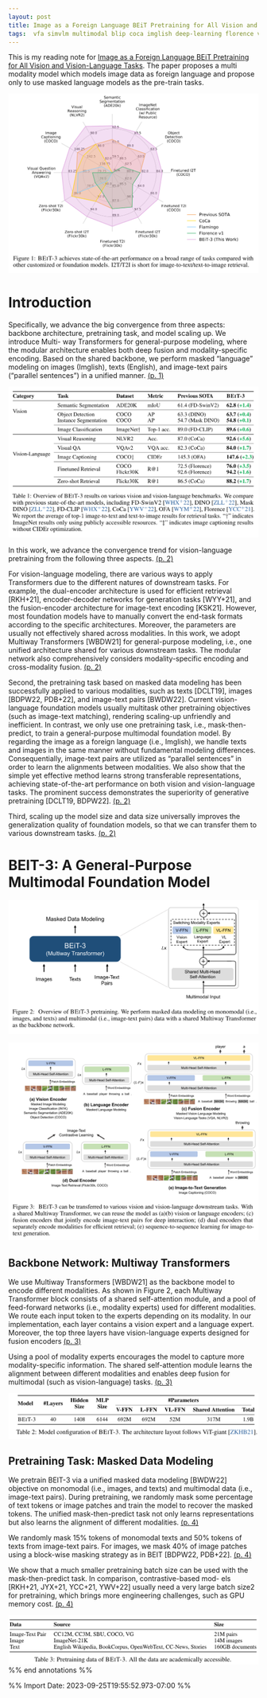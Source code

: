 ```yaml
---
layout: post
title: Image as a Foreign Language BEiT Pretraining for All Vision and Vision-Language Tasks
tags:  vfa simvlm multimodal blip coca imglish deep-learning florence vinvl transformer flamingo albef
---
```


This is my reading note for [Image as a Foreign Language BEiT Pretraining for All Vision and Vision-Language Tasks](http://arxiv.org/abs/2208.10442). The paper proposes a multi modality model which models image data as foreign language and propose only to use masked language models as the pre-train tasks.

![](https://raw.githubusercontent.com/zhangtemplar/zhangtemplar.github.io/master/uPic/wangImageForeignLanguage2022-1-x100-y87.png) 

# Introduction
Specifically, we advance the big convergence from three aspects: backbone architecture, pretraining task, and model scaling up. We introduce Multi- way Transformers for general-purpose modeling, where the modular architecture enables both deep fusion and modality-specific encoding. Based on the shared backbone, we perform masked “language” modeling on images (Imglish), texts (English), and image-text pairs (“parallel sentences”) in a unified manner. [(p. 1)](zotero://open-pdf/library/items/QP59TXSK?page=1&annotation=UCAQJ47R)

![](https://raw.githubusercontent.com/zhangtemplar/zhangtemplar.github.io/master/uPic/wangImageForeignLanguage2022-2-x101-y480.png) 

In this work, we advance the convergence trend for vision-language pretraining from the following three aspects. [(p. 2)](zotero://open-pdf/library/items/QP59TXSK?page=2&annotation=PPV7C8LU)

For vision-language modeling, there are various ways to apply Transformers due to the different natures of downstream tasks. For example, the dual-encoder architecture is used for efficient retrieval [RKH+21], encoder-decoder networks for generation tasks [WYY+21], and the fusion-encoder architecture for image-text encoding [KSK21]. However, most foundation models have to manually convert the end-task formats according to the specific architectures. Moreover, the parameters are usually not effectively shared across modalities. In this work, we adopt Multiway Transformers [WBDW21] for general-purpose modeling, i.e., one unified architecture shared for various downstream tasks. The modular network also comprehensively considers modality-specific encoding and cross-modality fusion. [(p. 2)](zotero://open-pdf/library/items/QP59TXSK?page=2&annotation=EVDWPJIU)

Second, the pretraining task based on masked data modeling has been successfully applied to various modalities, such as texts [DCLT19], images [BDPW22, PDB+22], and image-text pairs [BWDW22].  Current vision-language foundation models usually multitask other pretraining objectives (such as image-text matching), rendering scaling-up unfriendly and inefficient. In contrast, we only use one pretraining task, i.e., mask-then-predict, to train a general-purpose multimodal foundation model. By regarding the image as a foreign language (i.e., Imglish), we handle texts and images in the same manner without fundamental modeling differences. Consequentially, image-text pairs are utilized as “parallel sentences” in order to learn the alignments between modalities. We also show that the simple yet effective method learns strong transferable representations, achieving state-of-the-art performance on both vision and vision-language tasks. The prominent success demonstrates the superiority of generative pretraining [DCLT19, BDPW22]. [(p. 2)](zotero://open-pdf/library/items/QP59TXSK?page=2&annotation=JASA7P84)

Third, scaling up the model size and data size universally improves the generalization quality of foundation models, so that we can transfer them to various downstream tasks. [(p. 2)](zotero://open-pdf/library/items/QP59TXSK?page=2&annotation=F5NRDIVN)

# BEIT-3: A General-Purpose Multimodal Foundation Model
![](https://raw.githubusercontent.com/zhangtemplar/zhangtemplar.github.io/master/uPic/wangImageForeignLanguage2022-3-x101-y507.png) 

![](https://raw.githubusercontent.com/zhangtemplar/zhangtemplar.github.io/master/uPic/wangImageForeignLanguage2022-4-x101-y397.png) 

## Backbone Network: Multiway Transformers
We use Multiway Transformers [WBDW21] as the backbone model to encode different modalities. As shown in Figure 2, each Multiway Transformer block consists of a shared self-attention module, and a pool of feed-forward networks (i.e., modality experts) used for different modalities. We route each input token to the experts depending on its modality. In our implementation, each layer contains a vision expert and a language expert. Moreover, the top three layers have vision-language experts designed for fusion encoders [(p. 3)](zotero://open-pdf/library/items/QP59TXSK?page=3&annotation=H5ER6B9I)

Using a pool of modality experts encourages the model to capture more modality-specific information. The shared self-attention module learns the alignment between different modalities and enables deep fusion for multimodal (such as vision-language) tasks. [(p. 3)](zotero://open-pdf/library/items/QP59TXSK?page=3&annotation=WMFJDN54)

![](https://raw.githubusercontent.com/zhangtemplar/zhangtemplar.github.io/master/uPic/wangImageForeignLanguage2022-5-x103-y651.png) 

## Pretraining Task: Masked Data Modeling
We pretrain BEIT-3 via a unified masked data modeling [BWDW22] objective on monomodal (i.e., images, and texts) and multimodal data (i.e., image-text pairs). During pretraining, we randomly mask some percentage of text tokens or image patches and train the model to recover the masked tokens. 
The unified mask-then-predict task not only learns representations but also learns the alignment of different modalities. [(p. 4)](zotero://open-pdf/library/items/QP59TXSK?page=4&annotation=X77SQSPH)

We randomly mask 15% tokens of monomodal texts and 50% tokens of texts from image-text pairs. For images, we mask 40% of image patches using a block-wise masking strategy as in BEIT [BDPW22, PDB+22]. [(p. 4)](zotero://open-pdf/library/items/QP59TXSK?page=4&annotation=ZAWJ3PU6)

We show that a much smaller pretraining batch size can be used with the mask-then-predict task. In comparison, contrastive-based mod- els [RKH+21, JYX+21, YCC+21, YWV+22] usually need a very large batch size2 for pretraining, which brings more engineering challenges, such as GPU memory cost. [(p. 4)](zotero://open-pdf/library/items/QP59TXSK?page=4&annotation=E6QVSJIP)

![](https://raw.githubusercontent.com/zhangtemplar/zhangtemplar.github.io/master/uPic/wangImageForeignLanguage2022-5-x108-y569.png)  %% end annotations %%

%% Import Date: 2023-09-25T19:55:52.973-07:00 %%
